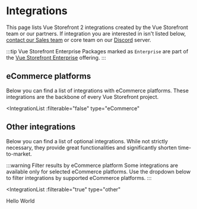 # Integrations

This page lists Vue Storefront 2 integrations created by the Vue Storefront team or our partners. If integration you are interested in isn't listed below, [contact our Sales team](https://www.vuestorefront.io/contact/sales) or core team on our [Discord](https://discord.vuestorefront.io) server.

:::tip Vue Storefront Enterprise
Packages marked as `Enterprise` are part of the [Vue Storefront Enterprise](/general/enterprise.html) offering.
:::

## eCommerce platforms

Below you can find a list of integrations with eCommerce platforms. These integrations are the backbone of every Vue Storefront project.

<IntegrationList
  :filterable="false"
  type="eCommerce"
>
</IntegrationList>

## Other integrations

Below you can find a list of optional integrations. While not strictly necessary, they provide great functionalities and significantly shorten time-to-market.

:::warning Filter results by eCommerce platform
Some integrations are available only for selected eCommerce platforms. Use the dropdown below to filter integrations by supported eCommerce platforms.
:::

<IntegrationList
  :filterable="true"
  type="other"
>
</IntegrationList>
Hello World
